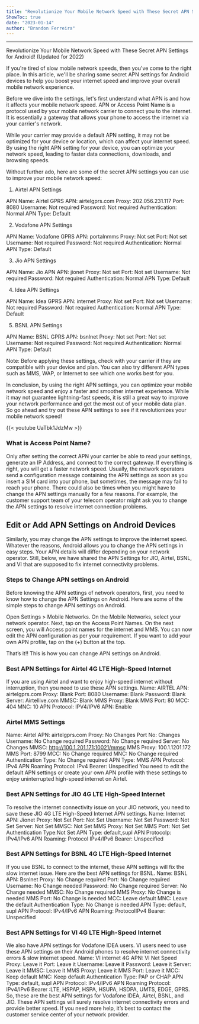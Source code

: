 ```yaml
---
title: "Revolutionize Your Mobile Network Speed with These Secret APN Settings for Android! (Updated for 2022)"
ShowToc: true 
date: "2023-01-14"
author: "Brandon Ferreira"
---
```

*****
Revolutionize Your Mobile Network Speed with These Secret APN Settings for Android! (Updated for 2022)

If you're tired of slow mobile network speeds, then you've come to the right place. In this article, we'll be sharing some secret APN settings for Android devices to help you boost your internet speed and improve your overall mobile network experience.

Before we dive into the settings, let's first understand what APN is and how it affects your mobile network speed. APN or Access Point Name is a protocol used by your mobile network carrier to connect you to the internet. It is essentially a gateway that allows your phone to access the internet via your carrier's network.

While your carrier may provide a default APN setting, it may not be optimized for your device or location, which can affect your internet speed. By using the right APN setting for your device, you can optimize your network speed, leading to faster data connections, downloads, and browsing speeds.

Without further ado, here are some of the secret APN settings you can use to improve your mobile network speed:

1. Airtel APN Settings

APN Name: Airtel GPRS
APN: airtelgprs.com
Proxy: 202.056.231.117
Port: 8080
Username: Not required
Password: Not required
Authentication: Normal
APN Type: Default

2. Vodafone APN Settings

APN Name: Vodafone GPRS
APN: portalnmms
Proxy: Not set
Port: Not set
Username: Not required
Password: Not required
Authentication: Normal
APN Type: Default

3. Jio APN Settings

APN Name: Jio APN
APN: jionet
Proxy: Not set
Port: Not set
Username: Not required
Password: Not required
Authentication: Normal
APN Type: Default

4. Idea APN Settings

APN Name: Idea GPRS
APN: internet
Proxy: Not set
Port: Not set
Username: Not required
Password: Not required
Authentication: Normal
APN Type: Default

5. BSNL APN Settings

APN Name: BSNL GPRS
APN: bsnlnet
Proxy: Not set
Port: Not set
Username: Not required
Password: Not required
Authentication: Normal
APN Type: Default

Note: Before applying these settings, check with your carrier if they are compatible with your device and plan. You can also try different APN types such as MMS, WAP, or Internet to see which one works best for you.

In conclusion, by using the right APN settings, you can optimize your mobile network speed and enjoy a faster and smoother internet experience. While it may not guarantee lightning-fast speeds, it is still a great way to improve your network performance and get the most out of your mobile data plan. So go ahead and try out these APN settings to see if it revolutionizes your mobile network speed!

{{< youtube UaTbk1JdzMw >}} 



### What is Access Point Name?


Only after setting the correct APN your carrier be able to read your settings, generate an IP Address, and connect to the correct gateway. If everything is right, you will get a faster network speed.
Usually, the network operators send a configuration message containing the APN settings as soon as you insert a SIM card into your phone, but sometimes, the message may fail to reach your phone.
There could also be times when you might have to change the APN settings manually for a few reasons. For example, the customer support team of your telecom operator might ask you to change the APN settings to resolve internet connection problems.

 
## Edit or Add APN Settings on Android Devices


Similarly, you may change the APN settings to improve the internet speed. Whatever the reasons, Android allows you to change the APN settings in easy steps. Your APN details will differ depending on your network operator. Still, below, we have shared the APN Settings for JIO, Airtel, BSNL, and VI that are supposed to fix internet connectivity problems.

 
### Steps to Change APN settings on Android


Before knowing the APN settings of network operators, first, you need to know how to change the APN Settings on Android. Here are some of the simple steps to change APN settings on Android.


 

Open Settings > Mobile Networks.
On the Mobile Networks, select your network operator.
Next, tap on the Access Point Names. On the next screen, you will Access point names for the internet and MMS.
You can now edit the APN configuration as per your requirement.
If you want to add your own APN profile, tap on the (+) button at the top.



That’s it!! This is how you can change APN settings on Android.

 
### Best APN Settings for Airtel 4G LTE High-Speed Internet



If you are using Airtel and want to enjoy high-speed internet without interruption, then you need to use these APN settings.
Name: AIRTEL APN: airtelgprs.com Proxy: Blank Port: 8080 Username: Blank Password: Blank Server: Airtellive.com MMSC: Blank MMS Proxy: Blank MMS Port: 80 MCC: 404 MNC: 10 APN Protocol: IPV4/IPV6 APN: Enable

 
### Airtel MMS Settings


Name: Airtel APN: airtelgprs.com Proxy: No Changes Port No: Changes Username: No Change required Password: No Change required Server: No Changes MMSC: http://100.1.201.171:10021/mmsc MMS Proxy: 100.1.1201.172 MMS Port: 8799 MCC: No Change required MNC: No Change required Authentication Type: No Change required APN Type: MMS APN Protocol: IPv4 APN Roaming Protocol: IPv4 Bearer: Unspecified
You need to edit the default APN settings or create your own APN profile with these settings to enjoy uninterrupted high-speed internet on Airtel.

 
### Best APN Settings for JIO 4G LTE High-Speed Internet



To resolve the internet connectivity issue on your JIO network, you need to save these JIO 4G LTE High-Speed Internet APN settings.
Name: Internet APN: Jionet Proxy: Not Set Port: Not Set Username: Not Set Password: Not Set Server: Not Set MMSC: Not Set MMS Proxy: Not Set MMS Port: Not Set Authentication Type:Not Set APN Type: default,supl APN Protocolp: IPv4/IPv6 APN Roaming: Protocol IPv4/IPv6 Bearer: Unspecified

 
### Best APN Settings for BSNL 4G LTE High-Speed Internet



If you use BSNL to connect to the internet, these APN settings will fix the slow internet issue. Here are the best APN settings for BSNL.
Name: BSNL APN: Bsnlnet Proxy: No Change required Port: No Change required Username: No Change needed Password: No Change required Server: No Change needed MMSC: No Change required MMS Proxy: No Change is needed MMS Port: No Change is needed MCC: Leave default MNC: Leave the default Authentication Type: No Change is needed APN Type: default, supl APN Protocol: IPv4/IPv6 APN Roaming: ProtocolIPv4 Bearer: Unspecified

 
### Best APN Settings for VI 4G LTE High-Speed Internet



We also have APN settings for Vodafone IDEA users. VI users need to use these APN settings on their Android phones to resolve internet connectivity errors & slow internet speed.
Name: VI internet 4G APN: VI Net Speed Proxy: Leave it Port: Leave it Username: Leave it Password: Leave it Server: Leave it MMSC: Leave it MMS Proxy: Leave it MMS Port: Leave it MCC: Keep default MNC: Keep default Authentication Type: PAP or CHAP APN Type: default, supl APN Protocol: IPv4/IPv6 APN Roaming Protocol: IPv4/IPv6 Bearer :LTE, HSPAP, HSPA, HSUPA, HSDPA, UMTS, EDGE, GPRS.
So, these are the best APN settings for Vodafone IDEA, Airtel, BSNL, and JIO. These APN settings will surely resolve internet connectivity errors and provide better speed. If you need more help, it’s best to contact the customer service center of your network provider.




